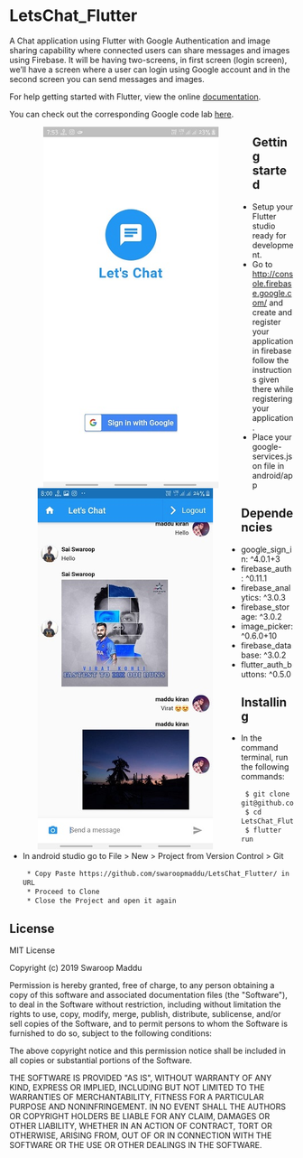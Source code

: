# LetsChat_Flutter
 A Chat application using Flutter with Google Authentication and image sharing capability where connected users can share messages and images using Firebase. It will be having two-screens, in first screen (login screen), we’ll have a screen where a user can login using Google account and in the second screen you can send messages and images.
 
 For help getting started with Flutter, view the online <a href="https://flutter.dev/">documentation</a>.

 You can check out the corresponding Google code lab <a href="https://codelabs.developers.google.com/codelabs/flutter/index.html#8">here</a>.

 
<div>
  <img align="left" src="images/login.jpg" alt="Login screen" title="Login screen" hspace="60"/>
  <img align="left" src="images/chatscreen.jpg" alt="Chat screen" title="Chat screen" hspace="50"/>
</div>



## Getting started
 * Setup your Flutter studio ready for development.
 * Go to http://console.firebase.google.com/ and create and register your application in firebase follow the instructions given there while registering your application.
 * Place your google-services.json file in android/app 
 
## Dependencies

  * google_sign_in: ^4.0.1+3
  * firebase_auth: ^0.11.1
  * firebase_analytics: ^3.0.3
  * firebase_storage: ^3.0.2
  * image_picker: ^0.6.0+10
  * firebase_database: ^3.0.2
  * flutter_auth_buttons: ^0.5.0
 
## Installing
  * In the command terminal, run the following commands:
    ```  
     $ git clone git@github.com:swaroopmaddu/LetsChat_Flutter
     $ cd LetsChat_Flutter/
     $ flutter run
    ```
  * In android studio go to File > New > Project from Version Control > Git
  
      ```
       * Copy Paste https://github.com/swaroopmaddu/LetsChat_Flutter/ in URL
       * Proceed to Clone
       * Close the Project and open it again
      ```
## License

MIT License

Copyright (c) 2019 Swaroop Maddu

Permission is hereby granted, free of charge, to any person obtaining a copy of this software and associated documentation files (the "Software"), to deal in the Software without restriction, including without limitation the rights to use, copy, modify, merge, publish, distribute, sublicense, and/or sell copies of the Software, and to permit persons to whom the Software is furnished to do so, subject to the following conditions:

The above copyright notice and this permission notice shall be included in all copies or substantial portions of the Software.

THE SOFTWARE IS PROVIDED "AS IS", WITHOUT WARRANTY OF ANY KIND, EXPRESS OR IMPLIED, INCLUDING BUT NOT LIMITED TO THE WARRANTIES OF MERCHANTABILITY, FITNESS FOR A PARTICULAR PURPOSE AND NONINFRINGEMENT. IN NO EVENT SHALL THE AUTHORS OR COPYRIGHT HOLDERS BE LIABLE FOR ANY CLAIM, DAMAGES OR OTHER LIABILITY, WHETHER IN AN ACTION OF CONTRACT, TORT OR OTHERWISE, ARISING FROM, OUT OF OR IN CONNECTION WITH THE SOFTWARE OR THE USE OR OTHER DEALINGS IN THE SOFTWARE.
